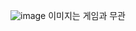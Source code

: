 ![image](https://github.com/user-attachments/assets/0a441fd8-3b6c-400b-83f5-99b05a036165)
이미지는 게임과 무관
